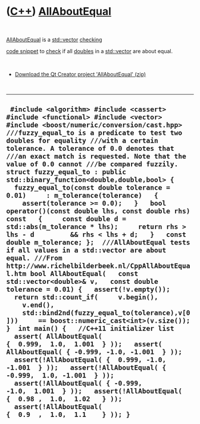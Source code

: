 



 

 

 

 

 

([C++](Cpp.htm)) [AllAboutEqual](CppAllAboutEqual.htm)
======================================================

 

[AllAboutEqual](CppAllAboutEqual.htm) is a [std::vector](CppVector.htm)
[checking](CppCheck.htm)

[code snippet](CppCodeSnippets.htm) to [check](CppCheck.htm) if all
[doubles](CppDouble.htm) in a [std::vector](CppVector.htm) are about
equal.

 

-   [Download the Qt Creator project
    'AllAboutEqual' (zip)](CppAllAboutEqual.zip)

 

  ----------------------------------------------------------------------------------------------------------------------------------------------------------------------------------------------------------------------------------------------------------------------------------------------------------------------------------------------------------------------------------------------------------------------------------------------------------------------------------------------------------------------------------------------------------------------------------------------------------------------------------------------------------------------------------------------------------------------------------------------------------------------------------------------------------------------------------------------------------------------------------------------------------------------------------------------------------------------------------------------------------------------------------------------------------------------------------------------------------------------------------------------------------------------------------------------------------------------------------------------------------------------------------------------------------------------------------------------------------------------------------------------------------------------------------------------------------------------------------------------------------------------------------------------------------------------------------------------------------------
  ` #include <algorithm> #include <cassert> #include <functional> #include <vector> #include <boost/numeric/conversion/cast.hpp>  ///fuzzy_equal_to is a predicate to test two doubles for equality ///with a certain tolerance. A tolerance of 0.0 denotes that ///an exact match is requested. Note that the value of 0.0 cannot ///be compared fuzzily. struct fuzzy_equal_to : public std::binary_function<double,double,bool> {   fuzzy_equal_to(const double tolerance = 0.01)     : m_tolerance(tolerance)   {     assert(tolerance >= 0.0);   }   bool operator()(const double lhs, const double rhs) const   {     const double d = std::abs(m_tolerance * lhs);     return rhs > lhs - d         && rhs < lhs + d;   }   const double m_tolerance; };  ///AllAboutEqual tests if all values in a std::vector are about equal. ///From http://www.richelbilderbeek.nl/CppAllAboutEqual.htm bool AllAboutEqual(   const std::vector<double>& v,   const double tolerance = 0.01) {   assert(!v.empty());   return std::count_if(     v.begin(),     v.end(),     std::bind2nd(fuzzy_equal_to(tolerance),v[0]))     == boost::numeric_cast<int>(v.size()); }  int main() {   //C++11 initializer list   assert( AllAboutEqual( {  0.999,  1.0,  1.001  } ));   assert( AllAboutEqual( { -0.999, -1.0, -1.001  } ));   assert(!AllAboutEqual( {  0.999, -1.0, -1.001  } ));   assert(!AllAboutEqual( { -0.999,  1.0, -1.001  } ));   assert(!AllAboutEqual( { -0.999, -1.0,  1.001  } ));   assert(!AllAboutEqual( {  0.98 ,  1.0,  1.02   } ));   assert(!AllAboutEqual( {  0.9  ,  1.0,  1.1    } )); }`
  ----------------------------------------------------------------------------------------------------------------------------------------------------------------------------------------------------------------------------------------------------------------------------------------------------------------------------------------------------------------------------------------------------------------------------------------------------------------------------------------------------------------------------------------------------------------------------------------------------------------------------------------------------------------------------------------------------------------------------------------------------------------------------------------------------------------------------------------------------------------------------------------------------------------------------------------------------------------------------------------------------------------------------------------------------------------------------------------------------------------------------------------------------------------------------------------------------------------------------------------------------------------------------------------------------------------------------------------------------------------------------------------------------------------------------------------------------------------------------------------------------------------------------------------------------------------------------------------------------------------

 

 

 

 

 





 



